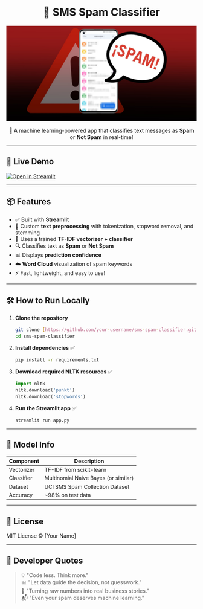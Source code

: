 <h1 align="center">📩 SMS Spam Classifier</h1>

<p align="center">
  <img src="logo.jpg" alt="SMS Spam Logo" width="720"/>
</p>

<p align="center">
  🧠 A machine learning-powered app that classifies text messages as <strong>Spam</strong> or <strong>Not Spam</strong> in real-time!
</p>

---

## 🚀 Live Demo

[![Open in Streamlit](https://static.streamlit.io/badges/streamlit_badge_black_white.svg)](https://your-streamlit-url-here.streamlit.app)

---

## 📦 Features

- ✅ Built with **Streamlit**
- 🧹 Custom **text preprocessing** with tokenization, stopword removal, and stemming
- 🧠 Uses a trained **TF-IDF vectorizer + classifier**
- 🔍 Classifies text as **Spam** or **Not Spam**
- 📊 Displays **prediction confidence**
- ☁️ **Word Cloud** visualization of spam keywords
- ⚡ Fast, lightweight, and easy to use!

---

## 🛠️ How to Run Locally

1.  **Clone the repository**
    ```bash
    git clone [https://github.com/your-username/sms-spam-classifier.git](https://github.com/your-username/sms-spam-classifier.git)
    cd sms-spam-classifier
    ```

2.  **Install dependencies** ✅
    ```bash
    pip install -r requirements.txt
    ```

3.  **Download required NLTK resources** ✅
    ```python
    import nltk
    nltk.download('punkt')
    nltk.download('stopwords')
    ```

4.  **Run the Streamlit app** ✅
    ```bash
    streamlit run app.py
    ```

---

## 🧠 Model Info

| Component  | Description                          |
| ---------- | ------------------------------------ |
| Vectorizer | TF-IDF from scikit-learn             |
| Classifier | Multinomial Naive Bayes (or similar) |
| Dataset    | UCI SMS Spam Collection Dataset      |
| Accuracy   | ~98% on test data                    |

---

## 📜 License

MIT License © [Your Name]

---

## 💬 Developer Quotes

> 💡 "Code less. Think more."  
> 📊 "Let data guide the decision, not guesswork."  
> 🚀 "Turning raw numbers into real business stories."  
> 📬 "Even your spam deserves machine learning."